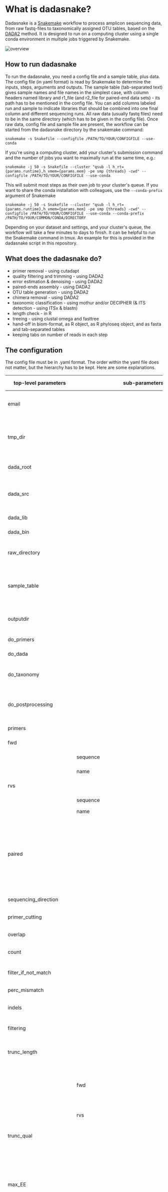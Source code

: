 # What is dadasnake?
Dadasnake is a [Snakemake](https://snakemake.readthedocs.io/en/stable/) workflow to process amplicon sequencing data, from raw fastq-files to taxonomically assigned OTU tables, based on the [DADA2](http://benjjneb.github.io/dada2/) method. It is designed to run on a computing cluster using a single conda environment in multiple jobs triggered by Snakemake.

![overview](https://github.com/a-h-b/dadasnake/blob/master/documentation/pipeline.png)

## How to run dadasnake
To run the dadasnake, you need a config file and a sample table, plus data. The config file (in yaml format) is read by Snakemake to determine the inputs, steps, arguments and outputs. The sample table (tab-separated text) gives sample names and file names in the simplest case, with column headers named library and r1_file (and r2_file for paired-end data sets) - its path has to be mentioned in the config file. You can add columns labeled run and sample to indicate libraries that should be combined into one final column and different sequencing runs. All raw data (usually fastq files) need to be in the same directory (which has to be given in the config file). 
Once raw data, config file and sample file are present, the workflow can be started from the dadasnake directory by the snakemake command:
```
snakemake -s Snakefile --configfile /PATH/TO/YOUR/CONFIGFILE --use-conda
```
If you're using a computing cluster, add your cluster's submission command and the number of jobs you want to maximally run at the same time, e.g.:
```
snakemake -j 50 -s Snakefile --cluster "qsub -l h_rt={params.runtime},h_vmem={params.mem} -pe smp {threads} -cwd" --configfile /PATH/TO/YOUR/CONFIGFILE --use-conda
```
This will submit most steps as their own job to your cluster's queue.
If you want to share the conda installation with colleagues, use the `--conda-prefix` argument of Snakemake
```
snakemake -j 50 -s Snakefile --cluster "qsub -l h_rt={params.runtime},h_vmem={params.mem} -pe smp {threads} -cwd" --configfile /PATH/TO/YOUR/CONFIGFILE --use-conda --conda-prefix /PATH/TO/YOUR/COMMON/CONDA/DIRECTORY
```
Depending on your dataset and settings, and your cluster's queue, the workflow will take a few minutes to days to finish. It can be helpful to run the Snakemake command in tmux. An example for this is provided in the dadasnake script in this repository.

## What does the dadasnake do?
* primer removal - using cutadapt
* quality filtering and trimming - using DADA2
* error estimation & denoising - using DADA2
* paired-ends assembly - using DADA2
* OTU table generation - using DADA2
* chimera removal - using DADA2
* taxonomic classification - using mothur and/or DECIPHER (& ITS detection - using ITSx & blastn)
* length check - in R
* treeing - using clustal omega and fasttree
* hand-off in biom-format, as R object, as R phyloseq object, and as fasta and tab-separated tables
* keeping tabs on number of reads in each step

## The configuration
The config file must be in .yaml format. The order within the yaml file does not matter, but the hierarchy has to be kept. Here are some explanations.


top-level parameters|sub-parameters|subsub-parameters|default value|possible values|used in stage|explanation|comments / recommendations
---|---|---|---|---|---|---|---
email|||""""""|""""" or a valid email address"|all|email address for mail notification|keep empty if you don't want emails. Check spelling, it's not tested.
tmp_dir|||" ""/work/$USER/tmp"""|any path that you have permissions for writing to|all|directory for temporary, intermediate files that shouldn't be kept|keep this in your /work so you don't need to worry about removing its contents
dada_root|||" ""/data/project/metaamp/TOOLS/dada_pipe"""||all|directory where dadasnake is installed|don't change
dada_src|||" ""../dada_scripts"""||all|directory relative to dada environment that keeps the scripts|don't change
dada_lib|||" ""/data/project/metaamp/TOOLS/dada_pipe/dada_env_test/lib"""||all|directory with libs|don't change
dada_bin|||" ""/data/project/metaamp/TOOLS/dada_pipe/dada_env_test/bin"""||all|directory with executables|don't change
raw_directory|||" ""/work/$USER"""|any one path where you might have your raw data|all|directory with all raw data|you will usually have this somewhere in a project folder
sample_table|||" ""/work/$USER/samples.tsv"""|any one location of your samples table|all|path to the samples table|you can keep this in your /work, because the dadasnake will copy it to your output directory
outputdir|||" ""/data/project/metaamp/PLAYGROUND"""|any path that you have permissions for writing to|all|directory where all the output will go|"change this| a subdirectory of /work works best, but remember to move to a steady location afterwards| each output directory can hold the results of one completed pipeline only"
do_primers||| true|true or false|all|should primers be cut?|
do_dada||| true|true or false|all|should DADA2 be run?|
do_taxonomy||| true|true or false|all|should taxonomic classification be done?|
do_postprocessing||| true|true or false|all|should some more steps be done (e.g. functional annotation)|
primers|||||primers||information on primers
|  fwd| |||primers||information on forward primer
||    sequence| GTGYCAGCMGCCGCGGTAA|any sequence of IUPAC DNA code|primers|sequence of forward primer|
||    name| 515F|anything|primers|name of forward primer|for your reference only
|  rvs| |||primers||information on reverse primer
||    sequence| GGACTACNVGGGTWTCTAAT|any sequence of IUPAC DNA code|primers|sequence of reverse primer|
||    name| 806R|anything|primers|name of reverse primer|
paired||| true|true or false|primers and dada|do you want to use paired-end sequencing data?|if true, you have to give r1_file and r2_file in the samples table, if false only r1_file is read (if you want to use only R2 files from a paired-end sequencing run, put them in the r1_file column)
sequencing_direction|||" ""unknown"""|fwd_1, rvs_1 or unknown|primers|"fwd_1: fwd primer in read 1| rvs_1: rvs primer in read 1| unknown: you don't know the sequencing direction or (for paired-end sequencing) the direction is mixed"|if you want to run single-end data and don't know the direction, you have to establish this first, because the dadasnake will not help you
primer_cutting|||||primers||arguments for primer cutting by cutadapt
|  overlap||10|1-length of primer|primers|minimum length of detected primer|
|  count||2|a positive integer|primers|maximum number of primers removed from each end|
|  filter_if_not_match||any|any or both|primers|reads are discarded if primer is not found on both or any end|"any is the more strict setting| not used in single-end mode"
|  perc_mismatch||0.2|0-1|primers|% mismatch between read and each primer|don't set this to 1
|  indels||"""--no-indels"""|"""--no-indels"" or """""|primers|whether indels in the primer sequence are allowed|
filtering|||||dada||"settings for quality / length filtering| note on terminology: for paired sequencing fwd read refers to reads that had fwd primer or were declared as such (if no primer cutting was done)| for single-end workflow, only the fwd setting is used, no matter the sequencing direction"
|  trunc_length||||dada||length to truncate to (shorter reads are discarded)
||    fwd|0|a positive integer|dada|length after which fwd read is cut - shorter reads are discarded|"0: no truncation by length| if you've cut the primers, this number refers to the length left after primer cutting"
||    rvs|0|a positive integer|dada|length after which rvs read is cut - shorter reads are discarded|"0: no truncation by length| ignored in single-ende mode| if you've cut the primers, this number refers to the length left after primer cutting"
|  trunc_qual||13|0-40|dada|reads are cut before the first position with this quality|
|  max_EE||||dada||filtering by maximum expected error after truncation: _ Expected errors are calculated from the nominal definition of the quality score: EE = sum(10^(-Q/10))
||    fwd|2|a positive number|dada|"After truncation, read pairs with higher than maxEE ""expected errors"" in fwd read will be discarded"|"use with trunc_length and/or truncQ| note that low truncQ or high trunc_length make it difficult to reach low maxEE values"
||    rvs|2|a positive number|dada|"After truncation, read pairs with higher than maxEE ""expected errors"" in rvs read will be discarded"|"ignored in single-ende mode| use with trunc_length and/or truncQ| note that low truncQ or high trunc_length make it difficult to reach low maxEE values"
|  minLen||||dada||filtering by mimum length
||    fwd|200|a positive integer|dada|Remove reads with length less than minLen on fwd read. minLen is enforced after trimming and truncation.|use with truncQ
||    rvs|100|a positive integer|dada|Remove reads with length less than minLen on rvs read. minLen is enforced after trimming and truncation.|"ignored in single-ende mode| use with truncQ"
|  maxLen||||dada||filtering by maximum length
||    fwd| Inf|a positive integer or Inf|dada|Remove reads with length of fwd read greater than maxLen. maxLen is enforced before trimming and truncation.|
||    rvs| Inf|a positive integer or Inf|dada|Remove reads with length of rvs read greater than maxLen. maxLen is enforced before trimming and truncation.|ignored in single-ende mode
|  minQ||||dada||filtering by minimum quality after tuncation
||    fwd|0|0 or a positive number|dada|read pairs that contain a quality score lower than this in the fwd read after truncation will be discarded|use with trunc_length
||    rvs|0|0 or a positive number|dada|read pairs that contain a quality score lower than this in the rvs read after truncation will be discarded|"ignored in single-ende mode| use with trunc_length"
error_seed|||100|any positive integer|dada|seed for error models|keep constant in re-runs
dada|||||dada||special DADA2 settings - default is good for Illumina
|  band_size||16|a positive integer|dada|_Banding restricts the net cumulative number of insertion of one sequence relative to the other. |"default is good for Illumina| set to 32 for 454 or PacBio"
|  homopolymer_gap_penalty|| NULL|NULL or a negative integer|dada|The cost of gaps in homopolymer regions (>=3 repeated bases). Default is NULL, which causes homopolymer gaps to be treated as normal gaps.|"default is good for Illumina| set to -1 for 454"
pair_merging|||||dada||settings for merging of read pairs
|  min_overlap||12|a positive integer|dada|The minimum length of the overlap required for merging the forward and reverse reads.|ignored in single-ende mode
|  max_mismatch||0|0 or a positive integer|dada|The maximum mismatches allowed in the overlap region.|ignored in single-ende mode
|  just_concatenate|| false|true or false|dada|whether reads should be concatenated rather than overlapped|"ignored in single-ende mode| _If TRUE, the forward and reverse-complemented reverse read are concatenated rather than merged, with a NNNNNNNNNN (10 Ns) spacer inserted between them."
|  trim_overhang|| true|true or false|dada|whether overhangs should be trimmed off after merging|"ignored in single-ende mode| usually, overhangs should have been removed with the primer cutting step"
chimeras|||||dada||settings for chimera removal
|  remove|| true|true or false|dada|whether chimeras should be removed|
|  method|| consensus|consensus, _pooled or per-sample|dada|how chimeras are detected|"consensus: samples are checked individually and sequences are removed by consensus| pooled: the samples are pooled and chimeras are inferred from pool| samples are checked individually and sequence counts of chimeras are set to 0 in individual samples"
taxonomy|||||taxonomy||settings for taxonomic annotation
|  decipher||||taxonomy||settings for DECIPHER
||    do| true|true or false|taxonomy|whether DECIPHER should be used for taxonomic annotation|"DECIPHER can work better than the mothur classifier, but it is slower and we don't have many databases for this software| you can run both DECIPHER and mothur (in parallel)"
||    post_ITSx| false|true or false|taxonomy|whether DECIPHER should be run before or after ITSx|"if you set this to true, you also have to set ITSx[do] to true| the DB isn't cut to a specific ITS region"
||    db_path|" ""/data/project/metaamp/DBs/decipher"""||taxonomy|directory where the database sits|don't change
||    tax_db|" ""SILVA_SSU_r132_March2018.RData"""||taxonomy|decipher database name|
||    threshold|60|1-100|taxonomy|threshold for classification|see DECIPHER documentation for details
||    strand| bottom|bottom, top or both|taxonomy|if your reads are in the direction of the database (top), reverse complement (bottom) or you don't know (both)|both takes roughly twice as long as the others
||    bootstraps|100|a positive integer|taxonomy|number of bootstraps|
||    seed|100|a positive integer|taxonomy|seed for DECIPHER run|keep constant in re-runs
||    look_for_species| false|true or false|taxonomy|whether you want to run a species-level annotation after DECIPHER|"species is an overkill for 16S data| if you set this, you need to have a specialised database (currently available for 16S silva 132)"
||    spec_db|" ""/data/project/metaamp/DBs/decipher/silva_species_assignment_v132.fa.gz"""||taxonomy|a DADA2-formatted species assignment database with path|
|  mothur||||taxonomy||settings for Bayesian classifier (mothur implementation)
||    do| true|true or false|taxonomy|whether mothur's classify.seqs should be used for taxonomix annotation|"we have more and more specific databases for mothur (and can make new ones), it's faster than DECIPHER, but potentially less correct| you can run both mothur and DECIPHER (in parallel)"
||    post_ITSx| false|true or false|taxonomy|whether mothur's classify.seqs should be run before or after ITSx|"if you set this to true, you also have to set ITSx[do] to true| use an ITSx-cut database if run afterwards"
||    db_path|" ""/data/project/metaamp/DBs/amplicon"""||taxonomy|directory where the database sits|don't change
||    tax_db|" ""ifoh_515f.iroh_806r.silva_132"""||taxonomy|the beginning of the filename of a mothur-formatted database|
||    cutoff|60|1-100|taxonomy|cut-off for classification|
blast|||||taxonomy||
|    do|true||true or false|taxonomy|whether blast should be run on all non-annotated sequences|
|    db_path|"""/data/db/ncbi/blast/db/nt/2018-09-07"""|||taxonomy|path to blast database|
|    tax_db|nt|||taxonomy|name (without suffix) of blast database|
|    e_val|0.01|||taxonomy|e-value for blast|
|    tax2id|"""/data/project/metaamp/DBs/ncbi/tax2ID.sorted.tsv"""||"tax2id table or ""none"""|taxonomy|whether taxonomic data is available in a tax2id table|this also assumes there is a taxdb file in the db_path
ITSx|||||taxonomy||settings for ITSx
|  do|| false|true or false|taxonomy|whether ITSx should be run|only makes sense for analyses targetting an ITS region
|  min_regions||1|1-4|taxonomy|minimum number of detected regions|counting includes SSU, LSU and 5.8 next to the ITS regions
|  region|| ITS2|ITS1 or ITS2|taxonomy|which region to extract|
|  e_val||1.00E-05|0-1|taxonomy|e-value for ITS detection|
hand_off|||||dada, taxonomy, postprocessing||settings deciding if additional formats should be given
|  biom||true|true or false|dada, taxonomy|whether a biome format output should be written|"biome contains OTU table or OTU table and taxonomy (if taxonomy was run)| biome table is never filtered"
|  phyloseq||true|true or false|taxonomy, postprocessing|whether a phyloseq object should be returned|"contains OTU table and taxonomy and tree (if each was run| if tree is run on pruned OTU table, phyloseq object contains filtered dataset)"
final_table_filtering|||||postprocessing||settings for filtering the final OTU table (before postprocessing, if postprocessing is done)
|do||true|true or false|postprocessing|whether a filtered version of the OTU table and sequences should be made and used for the post-processing steps|
|  keep_target_taxa||"""."""|"""."" or a regular expression for taxa to keep, e.g. ""Bacteria"""|postprocessing|pattern to look for in the taxstrings|"done based on mothur and DECIPHER result| ""."" means all are kept| both taxstrings are searched, if both classifiers were used"
|  length_filter||||postprocessing||settings for length filter
||target_min_length|0||postprocessing|minimal length sequence|doesn't care for ITSx results
||target_max_length|Inf||postprocessing|maximum length of sequence|doesn't care for ITSx results
postprocessing|||||postprocessing||settings for postprocessinf
|  funguild||||postprocessing||settings for funguild
||    do|false|true or false|postprocessing|whether funguild should be run|
||    funguild_db|" ""/data/project/metaamp/DBs/amplicon/funguild_db.json"""||postprocessing|path to funguild DB|don't change
||    classifier|mothur|mothur or decipher, depending on what was used|postprocessing|which classifier to use|can only be one
|  treeing|||true or false|postprocessing||
||    do|true||postprocessing|whether a phylogenetic tree should be made|
||    fasttreeMP|"""/data/project/metaamp/TOOLS/FastTreeMP"""||postprocessing|path to fasttreeMP executable|don't change
|  rarefaction_curve||true|true or false|postprocessing|whether a rarefaction curve should be made|



""
"" or a valid email address
all
email address for mail notification
keep empty if you don't want emails. Check spelling, it's not tested.


## The samples table
Every samples table needs sample names (under header library) and file names (just the names, the path should be in the config file under header r1_file and potentially r2_file). Since DADA2 estimates run-specific errors, it can be helpful to give run IDs (under header run). If several fastq files should end up in the same column of the OTU table, you can indicate this by giving these libraries the same sample name (under header sample). Libraries from different runs are combined in the final OTU table (example 1). Libraries from the same run are combined after primer-processing (example 2).
Example 1:
![overview](https://github.com/a-h-b/dadasnake/blob/master/documentation/samples_ex1.png)
Example 2:
![overview](https://github.com/a-h-b/dadasnake/blob/master/documentation/samples_ex2.png)
